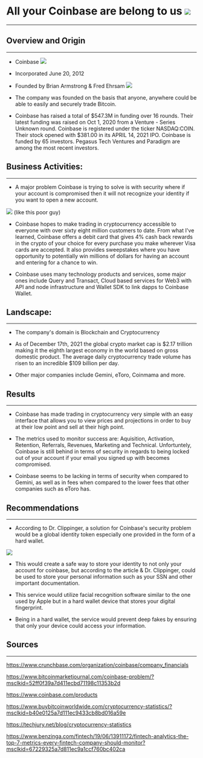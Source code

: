 # All your Coinbase are belong to us ![](https://cache2.allpostersimages.com/p/MED/82/8226/NGOA300Z/posters/all-your-base-are-belong-to-us.jpg)
----
## Overview and Origin
----
* Coinbase ![](https://www.buybitcoinworldwide.com/img/exchanges/coinbase.png)

* Incorporated June 20, 2012

* Founded by Brian Armstrong & Fred Ehrsam ![](https://th.bing.com/th/id/OIP.8pr_vzvgDD-KmN_2bkbF_AAAAA?pid=ImgDet&w=164&h=128.46666666666667&c=7&dpr=1.5)

* The company was founded on the basis that anyone, anywhere could be able to easily and securely trade Bitcoin.

* Coinbase has raised a total of $547.3M in funding over 16 rounds. Their latest funding was raised on Oct 1, 2020 from a Venture - Series Unknown round. Coinbase is registered under the ticker NASDAQ:COIN. Their stock opened with $381.00 in its APRIL 14, 2021 IPO. Coinbase is funded by 65 investors. Pegasus Tech Ventures and Paradigm are among the most recent investors.


## Business Activities:
----
* A major problem Coinbase is trying to solve is with security where if your account is compromised then it will not recognize your identity if you want to open a new account. 

![](https://i1.wp.com/techonomy.com/wp-content/uploads/2012/12/ClippingerJohnPhoto.jpg?resize=225%2C150&ssl=1) (like this poor guy)

* Coinbase hopes to make trading in cryptocurrency accessible to everyone with over sixty eight million customers to date.
From what I've learned, Coinbase offers a debit card that gives 4% cash back rewards in the crypto of your choice for every purchase you make wherever Visa cards are accepted. It also provides sweepstakes where you have opportunity to potentially win millions of dollars for having an account and entering for a chance to win.

* Coinbase uses many technology products and services, some major ones include Query and Transact, Cloud based services for Web3 with API and node infrastructure and Wallet SDK to link dapps to Coinbase Wallet.


## Landscape:
----
* The company's domain is Blockchain and Cryptocurrency

* As of December 17th, 2021 the global crypto market cap is $2.17 trillion making it the eighth largest economy in the world based on gross domestic product. The average daily cryptocurrency trade volume has risen to an incredible $109 billion per day.

* Other major companies include Gemini, eToro, Coinmama and more.


## Results
----
* Coinbase has made trading in cryptocurrency very simple with an easy interface that allows you to view prices and projections in order to buy at their low point and sell at their high point.

* The metrics used to monitor success are: Aquisition, Activation, Retention, Referrals, Revenues, Marketing and Technical. Unfortuntely, Coinbase is still behind in terms of security in regards to being locked out of your account if your email you signed up with becomes compromised.

* Coinbase seems to be lacking in terms of security when compared to Gemini, as well as in fees when compared to the lower fees that other companies such as eToro has.


## Recommendations
----
* According to Dr. Clippinger, a solution for Coinbase's security problem would be a global identity token especially one provided in the form of a hard wallet.

![](https://www.locksandsecuritynews.com/images/uploads/locksandsecuritynews/Facial-recognition.jpg)

* This would create a safe way to store your identity to not only your account for coinbase, but according to the article & Dr. Clippinger, could be used to store your personal information such as your SSN and other important documentation.

* This service would utilize facial recognition software similar to the one used by Apple but in a hard wallet device that stores your digital fingerprint.

* Being in a hard wallet, the service would prevent deep fakes by ensuring that only your device could access your information.


## Sources
----
https://www.crunchbase.com/organization/coinbase/company_financials

https://www.bitcoinmarketjournal.com/coinbase-problem/?msclkid=52ff0f39a7d411ecbd71198c11353b2d

https://www.coinbase.com/products

https://www.buybitcoinworldwide.com/cryptocurrency-statistics/?msclkid=b40e0125a7d111ec9433cb8bd016a59e

https://techjury.net/blog/cryptocurrency-statistics

https://www.benzinga.com/fintech/19/06/13911172/fintech-analytics-the-top-7-metrics-every-fintech-company-should-monitor?msclkid=67229325a7d811ec9a1ccf760bc402ca